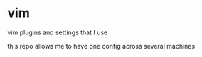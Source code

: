 # vim
vim plugins and settings that I use

this repo allows me to have one config across several machines
